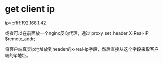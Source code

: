 # get client ip

ip=::ffff:192.168.1.42

或者可以在前面放一个nginx反向代理，通过 proxy\_set\_header X-Real-IP $remote\_addr;

将客户端真实ip地址放到header的x-real-ip字段，然后直接从这个字段来取客户端的ip地址。

